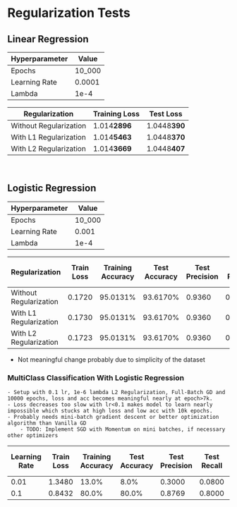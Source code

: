 # Regularization Tests

## Linear Regression

| Hyperparameter | Value | 
|----------------|---------------|
| Epochs | 10_000 | 
| Learning Rate | 0.0001 | 
| Lambda | 1e-4 | 


| Regularization | Training Loss | Test Loss |
|----------------|---------------|-----------|
| Without Regularization | 1.014**2896** | 1.0448**390** |
| With L1 Regularization | 1.014**5463** | 1.0448**370** |
| With L2 Regularization | 1.014**3669** | 1.0448**407** |

<br>

## Logistic Regression


| Hyperparameter | Value | 
|----------------|---------------|
| Epochs | 10_000 | 
| Learning Rate | 0.001 | 
| Lambda | 1e-4 | 



| Regularization | Train Loss |  Training Accuracy | Test Accuracy | Test Precision | Test Recall | Test F1 Score | 
|----------------|---------------|---------------|-----------|-----------|-----------|-----------|
| Without Regularization | 0.1720 | 95.0131% | 93.6170% | 0.9360 | 0.9669 | 0.9512 |
| With L1 Regularization | 0.1730 | 95.0131% | 93.6170% | 0.9360 | 0.9669 | 0.9512 |
| With L2 Regularization | 0.1723 | 95.0131% | 93.6170% | 0.9360 | 0.9669 | 0.9512 |

- Not meaningful change probably due to simplicity of the dataset

### MultiClass Classification With Logistic Regression

    - Setup with 0.1 lr, 1e-6 lambda L2 Regularization, Full-Batch GD and 10000 epochs, loss and acc becomes meaningful nearly at epoch>7k.
    - Loss decreases too slow with lr<0.1 makes model to learn nearly impossible which stucks at high loss and low acc with 10k epochs.
    - Probably needs mini-batch gradient descent or better optimization algorithm than Vanilla GD
        - TODO: Implement SGD with Momentum on mini batches, if necessary other optimizers

| Learning Rate | Train Loss |  Training Accuracy | Test Accuracy | Test Precision | Test Recall | Test F1 Score | Epochs |
|----------------|---------------|---------------|-----------|-----------|-----------|-----------|-----------|
| 0.01 | 1.3480 | 13.0% | 8.0% | 0.3000 | 0.0800 | 0.1263 | 10_000 | 
| 0.1 | 0.8432 | 80.0% | 80.0% | 0.8769 | 0.8000 | 0.7738 | 10_000 |
